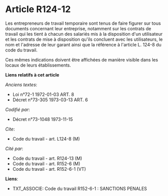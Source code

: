 # Article R124-12

Les entrepreneurs de travail temporaire sont tenus de faire figurer sur tous documents concernant leur entreprise, notamment
sur les contrats de travail qui les tient à chacun des salariés mis à la disposition d'un utilisateur et les contrats de mise
à disposition qu'ils concluent avec les utilisateurs, le nom et l'adresse de leur garant ainsi que la référence à l'article
L. 124-8 du code du travail.

Ces mêmes indications doivent être affichées de manière visible dans les locaux de leurs établissements.

**Liens relatifs à cet article**

_Anciens textes_:

  - Loi n°72-1 1972-01-03 ART. 8
  - Décret n°73-305 1973-03-13 ART. 6

_Codifié par_:

  - Décret n°73-1048 1973-11-15

_Cite_:

  - Code du travail - art. L124-8 (M)

_Cité par_:

  - Code du travail - art. R124-13 (M)
  - Code du travail - art. R152-6 (M)
  - Code du travail - art. R152-6-1 (VT)

**Liens**:

  - TXT_ASSOCIE: Code du travail R152-6-1 : SANCTIONS PENALES
